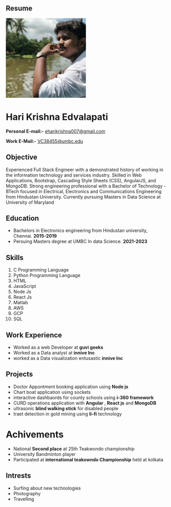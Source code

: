 ## Resume
<img src="headshot.jpeg" width="250" height="250">

# Hari Krishna Edvalapati

**Personal E-mail:-** eharikrishna007@gmail.com

**Work E-Mail:-** VC38455@umbc.edu
## Objective
Experienced Full Stack Engineer with a demonstrated history of working in the information technology and services industry. Skilled in Web Applications, Bootstrap, Cascading Style Sheets (CSS), AngularJS, and MongoDB. Strong engineering professional with a Bachelor of Technology - BTech focused in Electrical, Electronics and Communications Engineering from Hindustan University. Currently pursuing Masters in Data Science at University of Maryland
## Education
* Bachelors in Electronics engineering from Hindustan university, Chennai. **2015-2019**
* Persuing Masters degree at UMBC In data Science. **2021-2023**
## Skills
1. C Programming Language
2. Python Programming Language
3. HTML
4. JavaScript
5. Node Js
6. React Js
7. Matlab
8. AWS
9. GCP
10. SQL
## Work Experience
* Worked as a web Developer at **guvi geeks**
* Worked as a Data analyst at **innive Inc**
* worked as a Data visualization entusastic **innive Inc**
## Projects
* Doctor Appontment booking application using **Node js**
* Chart boat application using sockets
* interactive dashbaords for county schools using **i-360 framework**
* CURD operations application with **Angular** , **React js** and **MongoDB**
* ultrasonic **blind walking stick** for disabled people
* traet detection in gold mining using **li-fi** technology
# Achivements
* National **Second place** at 25th Teakwondo championship
* University Bandminton player
* Participated at **international teakowndo Championship** held at kolkata

## Intrests
- Surfing about new technologies
- Photography
- Travelling 
